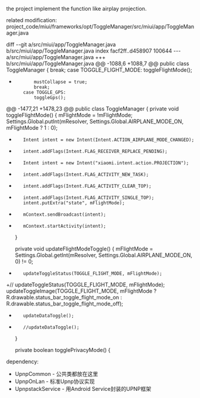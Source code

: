 the project implement the function like airplay projection.

related modification:
project_code/miui/frameworks/opt/ToggleManager/src/miui/app/ToggleManager.java

diff --git a/src/miui/app/ToggleManager.java b/src/miui/app/ToggleManager.java
index facf2ff..d458907 100644
--- a/src/miui/app/ToggleManager.java
+++ b/src/miui/app/ToggleManager.java
@@ -1088,6 +1088,7 @@ public class ToggleManager {
             break;
         case TOGGLE_FLIGHT_MODE:
             toggleFlightMode();
+            mustCollapse = true;
             break;
         case TOGGLE_GPS:
             toggleGps();
@@ -1477,21 +1478,23 @@ public class ToggleManager {
     private void toggleFlightMode() {
         mFlightMode = !mFlightMode;
         Settings.Global.putInt(mResolver, Settings.Global.AIRPLANE_MODE_ON, mFlightMode ? 1 : 0);
-        Intent intent = new Intent(Intent.ACTION_AIRPLANE_MODE_CHANGED);
-        intent.addFlags(Intent.FLAG_RECEIVER_REPLACE_PENDING);
+        Intent intent = new Intent("xiaomi.intent.action.PROJECTION");
+        intent.addFlags(Intent.FLAG_ACTIVITY_NEW_TASK);
+        intent.addFlags(Intent.FLAG_ACTIVITY_CLEAR_TOP);
+        intent.addFlags(Intent.FLAG_ACTIVITY_SINGLE_TOP);
         intent.putExtra("state", mFlightMode);
-        mContext.sendBroadcast(intent);
+        mContext.startActivity(intent);
     }
 
     private void updateFlightModeToggle() {
         mFlightMode = Settings.Global.getInt(mResolver, Settings.Global.AIRPLANE_MODE_ON, 0) != 0;
 
-        updateToggleStatus(TOGGLE_FLIGHT_MODE, mFlightMode);
+//        updateToggleStatus(TOGGLE_FLIGHT_MODE, mFlightMode);
         updateToggleImage(TOGGLE_FLIGHT_MODE, mFlightMode
                 ? R.drawable.status_bar_toggle_flight_mode_on
                 : R.drawable.status_bar_toggle_flight_mode_off);
 
-        updateDataToggle();
+        //updateDataToggle();
     }
 
     private boolean togglePrivacyMode() {


dependency:
* UpnpCommon - 公共类都放在这里  
* UpnpOnLan - 标准Upnp协议实现  
* UpnpstackService - 用Android Service封装的UPNP框架  
